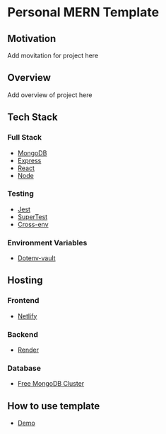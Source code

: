 # Personal MERN Template

## Motivation
Add movitation for project here

## Overview
Add overview of project here

## Tech Stack

### Full Stack
- <a href="https://www.mongodb.com/">MongoDB</a>
- <a href="https://expressjs.com/">Express</a>
- <a href="https://react.dev/">React</a>
- <a href="https://nodejs.org/en">Node</a>
### Testing
- <a href="https://jestjs.io/">Jest</a>
- <a href="https://www.npmjs.com/package/supertest">SuperTest</a>
- <a href="https://www.npmjs.com/package/cross-env">Cross-env</a>
### Environment Variables
- <a href="https://github.com/dotenv-org/dotenv-vault">Dotenv-vault</a>

## Hosting

### Frontend
- <a href="https://www.netlify.com/">Netlify</a>
### Backend
- <a href="https://render.com/">Render</a>
### Database
- <a href="https://www.mongodb.com/">Free MongoDB Cluster</a>

## How to use template

- <a href="https://app.tango.us/app/workflow/Utilizing-GitHub-Template-to-Create-a-New-Repository-e309c6d4040944f38353eaf75582b6d9">Demo</a>
